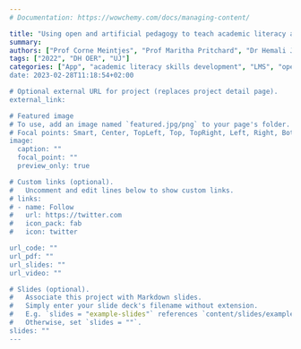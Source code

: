 ```yaml
---
# Documentation: https://wowchemy.com/docs/managing-content/

title: "Using open and artificial pedagogy to teach academic literacy as a game for Strategic Communication students"
summary: 
authors: ["Prof Corne Meintjes", "Prof Maritha Pritchard", "Dr Hemali Joshi", "Dr Arno Louw", "Dr Graham Dampier", "Mr Roberto Mabada"]
tags: ["2022", "DH OER", "UJ"]
categories: ["App", "academic literacy skills development", "LMS", "open-source license", "Scaffolding",  micro-learning", "Game-based learning incentives"]
date: 2023-02-28T11:18:54+02:00

# Optional external URL for project (replaces project detail page).
external_link: 

# Featured image
# To use, add an image named `featured.jpg/png` to your page's folder.
# Focal points: Smart, Center, TopLeft, Top, TopRight, Left, Right, BottomLeft, Bottom, BottomRight.
image:
  caption: ""
  focal_point: ""
  preview_only: true

# Custom links (optional).
#   Uncomment and edit lines below to show custom links.
# links:
# - name: Follow
#   url: https://twitter.com
#   icon_pack: fab
#   icon: twitter

url_code: ""
url_pdf: ""
url_slides: ""
url_video: ""

# Slides (optional).
#   Associate this project with Markdown slides.
#   Simply enter your slide deck's filename without extension.
#   E.g. `slides = "example-slides"` references `content/slides/example-slides.md`.
#   Otherwise, set `slides = ""`.
slides: ""
---
```


